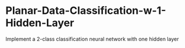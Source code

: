 # Planar-Data-Classification-w-1-Hidden-Layer
Implement a 2-class classification neural network with one hidden layer
